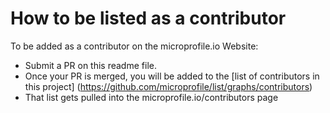 # How to be listed as a contributor

To be added as a contributor on the microprofile.io Website:
  
* Submit a PR on this readme file.
* Once your PR is merged, you will be added to the [list of contributors in this project] (https://github.com/microprofile/list/graphs/contributors)
* That list gets pulled into the microprofile.io/contributors page

